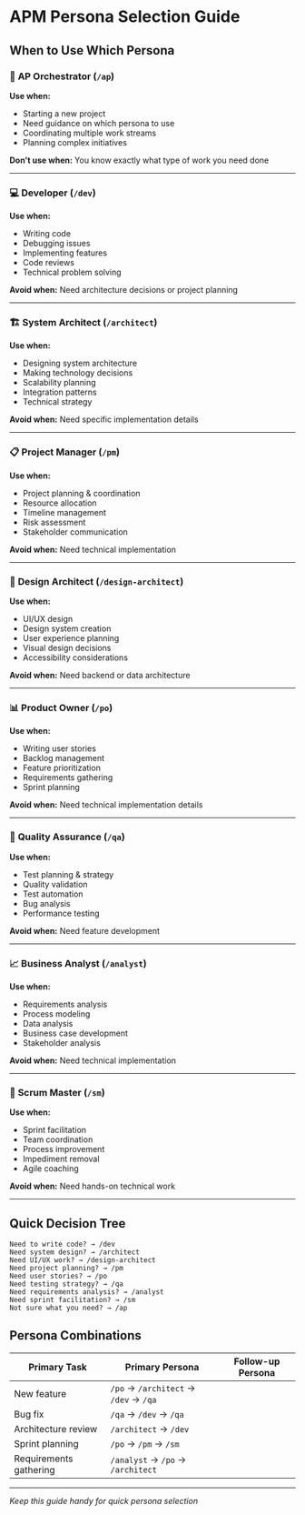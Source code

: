 # APM Persona Selection Guide

## When to Use Which Persona

### 🎯 **AP Orchestrator** (`/ap`)
**Use when:**
- Starting a new project
- Need guidance on which persona to use
- Coordinating multiple work streams
- Planning complex initiatives

**Don't use when:** You know exactly what type of work you need done

---

### 💻 **Developer** (`/dev`)
**Use when:**
- Writing code
- Debugging issues
- Implementing features
- Code reviews
- Technical problem solving

**Avoid when:** Need architecture decisions or project planning

---

### 🏗️ **System Architect** (`/architect`)
**Use when:**
- Designing system architecture
- Making technology decisions
- Scalability planning
- Integration patterns
- Technical strategy

**Avoid when:** Need specific implementation details

---

### 📋 **Project Manager** (`/pm`)
**Use when:**
- Project planning & coordination
- Resource allocation
- Timeline management
- Risk assessment
- Stakeholder communication

**Avoid when:** Need technical implementation

---

### 🎨 **Design Architect** (`/design-architect`)
**Use when:**
- UI/UX design
- Design system creation
- User experience planning
- Visual design decisions
- Accessibility considerations

**Avoid when:** Need backend or data architecture

---

### 📊 **Product Owner** (`/po`)
**Use when:**
- Writing user stories
- Backlog management
- Feature prioritization
- Requirements gathering
- Sprint planning

**Avoid when:** Need technical implementation details

---

### 🧪 **Quality Assurance** (`/qa`)
**Use when:**
- Test planning & strategy
- Quality validation
- Test automation
- Bug analysis
- Performance testing

**Avoid when:** Need feature development

---

### 📈 **Business Analyst** (`/analyst`)
**Use when:**
- Requirements analysis
- Process modeling
- Data analysis
- Business case development
- Stakeholder analysis

**Avoid when:** Need technical implementation

---

### 🚀 **Scrum Master** (`/sm`)
**Use when:**
- Sprint facilitation
- Team coordination
- Process improvement
- Impediment removal
- Agile coaching

**Avoid when:** Need hands-on technical work

---

## Quick Decision Tree

```
Need to write code? → /dev
Need system design? → /architect
Need UI/UX work? → /design-architect
Need project planning? → /pm
Need user stories? → /po
Need testing strategy? → /qa
Need requirements analysis? → /analyst
Need sprint facilitation? → /sm
Not sure what you need? → /ap
```

## Persona Combinations

| Primary Task | Primary Persona | Follow-up Persona |
|-------------|----------------|-------------------|
| New feature | `/po` → `/architect` → `/dev` → `/qa` |
| Bug fix | `/qa` → `/dev` → `/qa` |
| Architecture review | `/architect` → `/dev` |
| Sprint planning | `/po` → `/pm` → `/sm` |
| Requirements gathering | `/analyst` → `/po` → `/architect` |

---
*Keep this guide handy for quick persona selection*